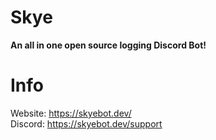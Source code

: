# Skye
 <b>An all in one open source logging Discord Bot! </b>
 
# Info
Website: https://skyebot.dev/ <br>
Discord: https://skyebot.dev/support
